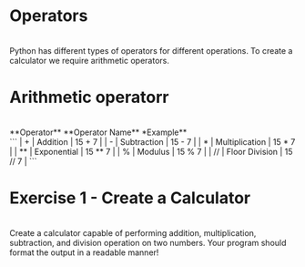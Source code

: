# Operators
<br>
Python has different types of operators for different operations. To create a calculator we require arithmetic operators.

# Arithmetic operatorr
<br>
**Operator** **Operator Name**   *Example**
<br>
```
| +        | Addition        | 15 + 7  |
| -        | Subtraction     | 15 - 7  |
| *        | Multiplication  | 15 * 7  |
| **       | Exponential     | 15 ** 7 |
| %        | Modulus         | 15 % 7  |
| //       | Floor Division  | 15 // 7 |
```

# Exercise 1 - Create a Calculator
<br>
Create a calculator capable of performing addition, multiplication, subtraction, and division operation on two numbers. Your program should format the output in a readable manner!
